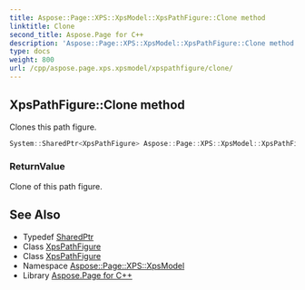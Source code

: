 ```yaml
---
title: Aspose::Page::XPS::XpsModel::XpsPathFigure::Clone method
linktitle: Clone
second_title: Aspose.Page for C++
description: 'Aspose::Page::XPS::XpsModel::XpsPathFigure::Clone method. Clones this path figure in C++.'
type: docs
weight: 800
url: /cpp/aspose.page.xps.xpsmodel/xpspathfigure/clone/
---
```

## XpsPathFigure::Clone method


Clones this path figure.

```cpp
System::SharedPtr<XpsPathFigure> Aspose::Page::XPS::XpsModel::XpsPathFigure::Clone()
```


### ReturnValue

Clone of this path figure.

## See Also

* Typedef [SharedPtr](../../../system/sharedptr/)
* Class [XpsPathFigure](../)
* Class [XpsPathFigure](../)
* Namespace [Aspose::Page::XPS::XpsModel](../../)
* Library [Aspose.Page for C++](../../../)
